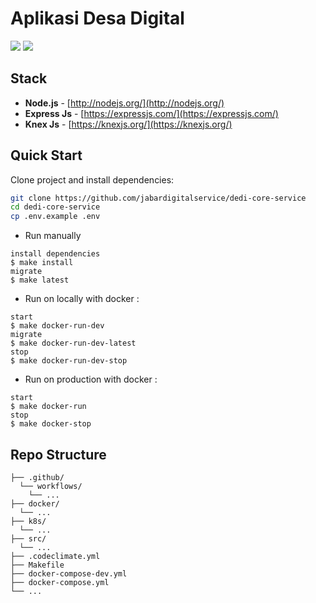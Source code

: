 # Aplikasi Desa Digital

<a href="https://codeclimate.com/github/jabardigitalservice/dedi-core-service/maintainability"><img src="https://api.codeclimate.com/v1/badges/cf5648a807905bcc3467/maintainability" /></a>
<a href="https://codeclimate.com/github/jabardigitalservice/dedi-core-service/test_coverage"><img src="https://api.codeclimate.com/v1/badges/cf5648a807905bcc3467/test_coverage" /></a>

## Stack
- **Node.js** - [http://nodejs.org/](http://nodejs.org/)
- **Express Js** - [https://expressjs.com/](https://expressjs.com/)
- **Knex Js** - [https://knexjs.org/](https://knexjs.org/)

## Quick Start

Clone project and install dependencies:
```bash
git clone https://github.com/jabardigitalservice/dedi-core-service
cd dedi-core-service
cp .env.example .env
```

* Run manually
```
install dependencies
$ make install
migrate
$ make latest
```

* Run on locally with docker :

```
start
$ make docker-run-dev
migrate
$ make docker-run-dev-latest
stop
$ make docker-run-dev-stop
```

* Run on production with docker :

```
start
$ make docker-run
stop
$ make docker-stop
```

## Repo Structure
```
├── .github/
  └── workflows/
    └── ...
├── docker/
  └── ...
├── k8s/
  └── ...
├── src/
  └── ...
├── .codeclimate.yml
├── Makefile
├── docker-compose-dev.yml
├── docker-compose.yml
└── ...
```

